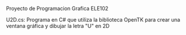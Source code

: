 Proyecto de Programacion Grafica ELE102

U2D.cs: Programa en C# que utiliza la biblioteca OpenTK para crear una ventana gráfica y dibujar la letra "U" en 2D